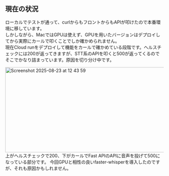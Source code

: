 ## 現在の状況
ローカルでテストが通って、curlからもフロントからもAPIが叩けたので本番環境に移しています。<br>
しかしながら、MacではGPUは使えず、GPUを用いたバージョンはデプロイしてから実際にカールで叩くことでしか確かめられません。<br>
現在Cloud runをデプロイして機能をカールで確かめている段階です。ヘルスチェックには200が返ってきますが、STT系のAPIを叩くと500が返ってくるのでそこでかなり詰まっています。原因を切り分け中です。


<img width="721" height="271" alt="Screenshot 2025-08-23 at 12 43 59" src="https://github.com/user-attachments/assets/bbc0bd4c-fe19-49ec-a05f-2a74c2c4f385" /><br>
上がヘルスチェックで200、下がカールでFast APIのAPIに音声を投げて500になっている部分です。
今回GPUと相性の良いfaster-whisperを導入したのですが、それも原因かもしれません。
